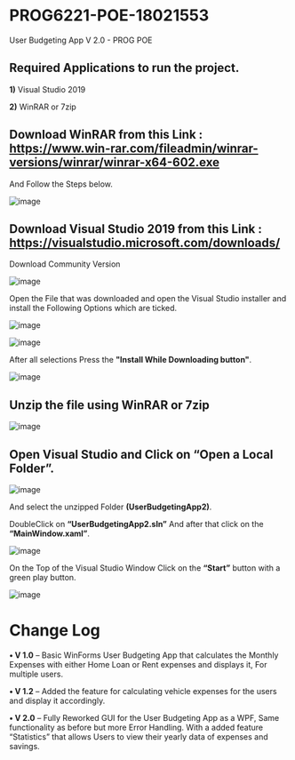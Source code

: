 # PROG6221-POE-18021553
User Budgeting App V 2.0 - PROG POE

## Required Applications to run the project.
**1)** Visual Studio 2019

**2)** WinRAR or 7zip

## Download WinRAR from this Link : https://www.win-rar.com/fileadmin/winrar-versions/winrar/winrar-x64-602.exe
And Follow the Steps below.

![image](https://user-images.githubusercontent.com/82952428/123151050-581bcd80-d463-11eb-9e1b-6a8159f1680a.png)

## Download Visual Studio 2019 from this Link : https://visualstudio.microsoft.com/downloads/
Download Community Version

![image](https://user-images.githubusercontent.com/82952428/123151141-75509c00-d463-11eb-9150-646f9a2616c5.png)

Open the File that was downloaded and open the Visual Studio installer and install the  Following Options which are ticked.

![image](https://user-images.githubusercontent.com/82952428/123151169-7e416d80-d463-11eb-8938-77f2bd74d479.png)

![image](https://user-images.githubusercontent.com/82952428/123151189-826d8b00-d463-11eb-83a2-05d275f9b883.png)

After all selections Press the **"Install While Downloading button"**.

![image](https://user-images.githubusercontent.com/82952428/123151205-86011200-d463-11eb-90be-9f3ea8ea49e2.png)

## Unzip the file using **WinRAR or 7zip**

![image](https://user-images.githubusercontent.com/82952428/123151223-89949900-d463-11eb-96c1-b6181429e306.png)

## Open Visual Studio and Click on **“Open a Local Folder”**.

![image](https://user-images.githubusercontent.com/82952428/123151236-8c8f8980-d463-11eb-9c83-86aadd4311da.png)

And select the unzipped Folder **(UserBudgetingApp2)**.

DoubleClick on **“UserBudgetingApp2.sln”** And after that click on the **“MainWindow.xaml”**.

![image](https://user-images.githubusercontent.com/82952428/123151261-90bba700-d463-11eb-9880-f0a6b0877468.png)

On the Top of the Visual Studio Window Click on the **“Start”** button with a green play button.

![image](https://user-images.githubusercontent.com/82952428/123151281-95805b00-d463-11eb-988b-276059bbb7ac.png)

# Change Log

**•	V 1.0** – Basic WinForms User Budgeting App that calculates the Monthly Expenses with either Home Loan or Rent expenses and displays it, For multiple users.

**•	V 1.2** – Added the feature for calculating vehicle expenses for the users and display it accordingly.

**•	V 2.0** – Fully Reworked GUI for the User Budgeting App as a WPF, Same functionality as before but more Error Handling. With a added feature “Statistics” that allows Users to view their yearly data of expenses and savings.
